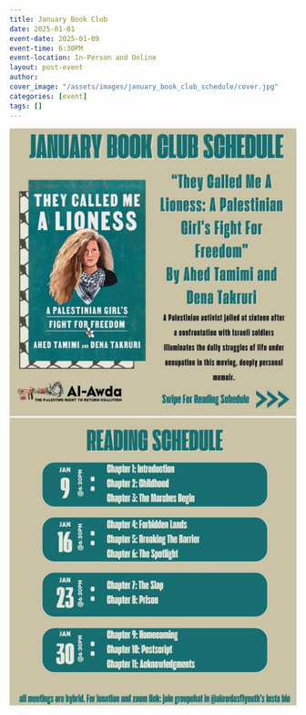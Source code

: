 ```yaml
---
title: January Book Club
date: 2025-01-01
event-date: 2025-01-09
event-time: 6:30PM
event-location: In-Person and Online
layout: post-event
author: 
cover_image: "/assets/images/january_book_club_schedule/cover.jpg"
categories: [event]
tags: []
---
```


![1](/assets/images/january_book_club_schedule/1.jpg)
![2](/assets/images/january_book_club_schedule/2.jpg)